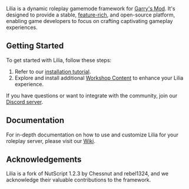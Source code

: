 Lilia is a dynamic roleplay gamemode framework for [Garry's Mod](https://gmod.facepunch.com/). It's designed to provide a stable, [feature-rich](https://github.com/Lilia-Framework/Lilia/wiki/Features-List), and open-source platform, enabling game developers to focus on crafting captivating gameplay experiences.

## Getting Started

To get started with Lilia, follow these steps:

1. Refer to our [installation tutorial](https://github.com/Lilia-Framework/Lilia/wiki/Installation-Tutorial).
2. Explore and install additional [Workshop Content](https://steamcommunity.com/sharedfiles/filedetails/?id=2959728255) to enhance your Lilia experience.

If you have questions or want to integrate with the community, join our [Discord server](https://discord.gg/6A94jYsfBk).

## Documentation

For in-depth documentation on how to use and customize Lilia for your roleplay server, please visit our [Wiki](https://github.com/Lilia-Framework/Lilia/wiki).


## Acknowledgements
Lilia is a fork of NutScript 1.2.3 by Chessnut and rebel1324, and we acknowledge their valuable contributions to the framework.
